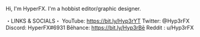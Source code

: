 Hi, I'm HyperFX.
I'm a hobbist editor/graphic designer.

・LINKS & SOCIALS・
YouTube: https://bit.ly/Hyp3rYT
Twitter: @Hyp3rFX
Discord: HyperFX#6931
Bēhance: https://bit.ly/Hyp3rBē
Reddit : u/Hyp3rFX

